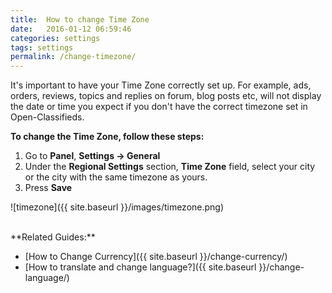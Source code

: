 ```yaml
---
title:  How to change Time Zone
date:   2016-01-12 06:59:46
categories: settings
tags: settings
permalink: /change-timezone/
---
```

It's important to have your Time Zone correctly set up. For example, ads, orders, reviews, topics and replies on forum, blog posts etc, will not display the date or time you expect if you don't have the correct timezone set in Open-Classifieds.

**To change the Time Zone, follow these steps:**

1. Go to **Panel**, **Settings -> General**
2. Under the **Regional Settings** section, **Time Zone** field, select your city or the city with the same timezone as yours.
3. Press **Save**

![timezone]({{ site.baseurl }}/images/timezone.png)

<br>
**Related Guides:**

+ [How to Change Currency]({{ site.baseurl }}/change-currency/)
+ [How to translate and change language?]({{ site.baseurl }}/change-language/)








